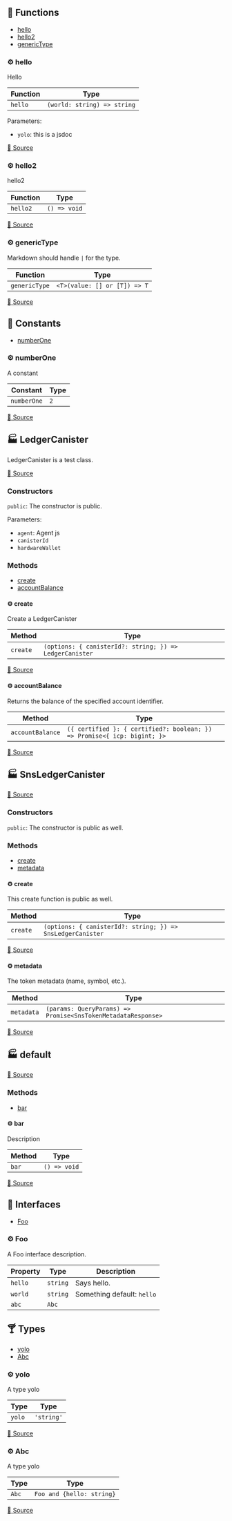 ## :toolbox: Functions

- [hello](#gear-hello)
- [hello2](#gear-hello2)
- [genericType](#gear-generictype)

### :gear: hello

Hello

| Function | Type |
| ---------- | ---------- |
| `hello` | `(world: string) => string` |

Parameters:

* `yolo`: this is a jsdoc


[:link: Source](https://github.com/peterpeterparker/tsdoc-markdown/tree/main/src/test/mock.ts#L6)

### :gear: hello2

hello2

| Function | Type |
| ---------- | ---------- |
| `hello2` | `() => void` |

[:link: Source](https://github.com/peterpeterparker/tsdoc-markdown/tree/main/src/test/mock.ts#L16)

### :gear: genericType

Markdown should handle ` | ` for the type.

| Function | Type |
| ---------- | ---------- |
| `genericType` | `<T>(value: [] or [T]) => T` |

[:link: Source](https://github.com/peterpeterparker/tsdoc-markdown/tree/main/src/test/mock.ts#L23)


## :wrench: Constants

- [numberOne](#gear-numberone)

### :gear: numberOne

A constant

| Constant | Type |
| ---------- | ---------- |
| `numberOne` | `2` |

[:link: Source](https://github.com/peterpeterparker/tsdoc-markdown/tree/main/src/test/mock.ts#L11)


## :factory: LedgerCanister

LedgerCanister is a test class.

[:link: Source](https://github.com/peterpeterparker/tsdoc-markdown/tree/main/src/test/mock.ts#L35)

### Constructors

`public`: The constructor is public.

Parameters:

* `agent`: Agent js
* `canisterId`
* `hardwareWallet`


### Methods

- [create](#gear-create)
- [accountBalance](#gear-accountbalance)

#### :gear: create

Create a LedgerCanister

| Method | Type |
| ---------- | ---------- |
| `create` | `(options: { canisterId?: string; }) => LedgerCanister` |

[:link: Source](https://github.com/peterpeterparker/tsdoc-markdown/tree/main/src/test/mock.ts#L55)

#### :gear: accountBalance

Returns the balance of the specified account identifier.

| Method | Type |
| ---------- | ---------- |
| `accountBalance` | `({ certified }: { certified?: boolean; }) => Promise<{ icp: bigint; }>` |

[:link: Source](https://github.com/peterpeterparker/tsdoc-markdown/tree/main/src/test/mock.ts#L69)


## :factory: SnsLedgerCanister

[:link: Source](https://github.com/peterpeterparker/tsdoc-markdown/tree/main/src/test/mock.ts#L86)

### Constructors

`public`: The constructor is public as well.



### Methods

- [create](#gear-create)
- [metadata](#gear-metadata)

#### :gear: create

This create function is public as well.

| Method | Type |
| ---------- | ---------- |
| `create` | `(options: { canisterId?: string; }) => SnsLedgerCanister` |

[:link: Source](https://github.com/peterpeterparker/tsdoc-markdown/tree/main/src/test/mock.ts#L101)

#### :gear: metadata

The token metadata (name, symbol, etc.).

| Method | Type |
| ---------- | ---------- |
| `metadata` | `(params: QueryParams) => Promise<SnsTokenMetadataResponse>` |

[:link: Source](https://github.com/peterpeterparker/tsdoc-markdown/tree/main/src/test/mock.ts#L110)


## :factory: default

[:link: Source](https://github.com/peterpeterparker/tsdoc-markdown/tree/main/src/test/mock.ts#L114)

### Methods

- [bar](#gear-bar)

#### :gear: bar

Description

| Method | Type |
| ---------- | ---------- |
| `bar` | `() => void` |

[:link: Source](https://github.com/peterpeterparker/tsdoc-markdown/tree/main/src/test/mock.ts#L118)


## :tropical_drink: Interfaces

- [Foo](#gear-foo)

### :gear: Foo

A Foo interface description.

| Property | Type | Description |
| ---------- | ---------- | ---------- |
| `hello` | `string` | Says hello. |
| `world` | `string` | Something default: `hello` |
| `abc` | `Abc` |  |


## :cocktail: Types

- [yolo](#gear-yolo)
- [Abc](#gear-abc)

### :gear: yolo

A type yolo

| Type | Type |
| ---------- | ---------- |
| `yolo` | `'string'` |

[:link: Source](https://github.com/peterpeterparker/tsdoc-markdown/tree/main/src/test/mock.ts#L143)

### :gear: Abc

A type yolo

| Type | Type |
| ---------- | ---------- |
| `Abc` | `Foo and {hello: string}` |

[:link: Source](https://github.com/peterpeterparker/tsdoc-markdown/tree/main/src/test/mock.ts#L148)

